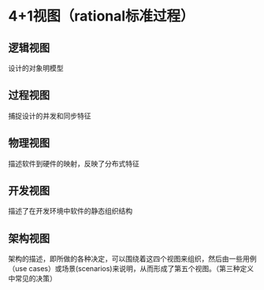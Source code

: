 # 4+1视图（rational标准过程）

## 逻辑视图

设计的对象明模型

## 过程视图

捕捉设计的并发和同步特征

## 物理视图

描述软件到硬件的映射，反映了分布式特征

## 开发视图

描述了在开发环境中软件的静态组织结构

## 架构视图

架构的描述，即所做的各种决定，可以围绕着这四个视图来组织，然后由一些用例 （use cases）或场景(scenarios)来说明，从而形成了第五个视图。（第三种定义中常见的决策）
